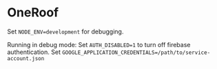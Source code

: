 # OneRoof

Set `NODE_ENV=development` for debugging.

Running in debug mode: Set `AUTH_DISABLED=1` to turn off firebase
authentication.  Set `GOOGLE_APPLICATION_CREDENTIALS=/path/to/service-account.json`
